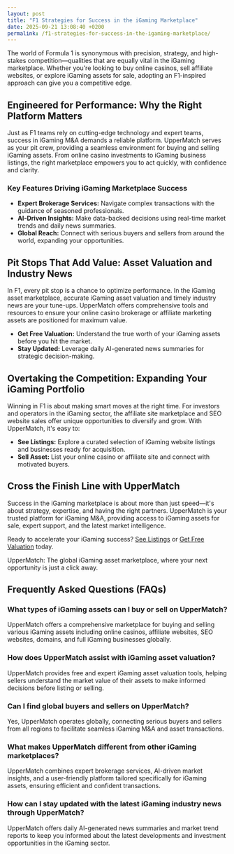 ```yaml
---
layout: post
title: "F1 Strategies for Success in the iGaming Marketplace"
date: 2025-09-21 13:08:40 +0200
permalink: /f1-strategies-for-success-in-the-igaming-marketplace/
---
```

The world of Formula 1 is synonymous with precision, strategy, and high-stakes competition—qualities that are equally vital in the iGaming marketplace. Whether you're looking to buy online casinos, sell affiliate websites, or explore iGaming assets for sale, adopting an F1-inspired approach can give you a competitive edge.

## Engineered for Performance: Why the Right Platform Matters

Just as F1 teams rely on cutting-edge technology and expert teams, success in iGaming M&A demands a reliable platform. UpperMatch serves as your pit crew, providing a seamless environment for buying and selling iGaming assets. From online casino investments to iGaming business listings, the right marketplace empowers you to act quickly, with confidence and clarity.

### Key Features Driving iGaming Marketplace Success

- **Expert Brokerage Services:** Navigate complex transactions with the guidance of seasoned professionals.
- **AI-Driven Insights:** Make data-backed decisions using real-time market trends and daily news summaries.
- **Global Reach:** Connect with serious buyers and sellers from around the world, expanding your opportunities.

## Pit Stops That Add Value: Asset Valuation and Industry News

In F1, every pit stop is a chance to optimize performance. In the iGaming asset marketplace, accurate iGaming asset valuation and timely industry news are your tune-ups. UpperMatch offers comprehensive tools and resources to ensure your online casino brokerage or affiliate marketing assets are positioned for maximum value.

- **Get Free Valuation:** Understand the true worth of your iGaming assets before you hit the market.
- **Stay Updated:** Leverage daily AI-generated news summaries for strategic decision-making.

## Overtaking the Competition: Expanding Your iGaming Portfolio

Winning in F1 is about making smart moves at the right time. For investors and operators in the iGaming sector, the affiliate site marketplace and SEO website sales offer unique opportunities to diversify and grow. With UpperMatch, it's easy to:

- **See Listings:** Explore a curated selection of iGaming website listings and businesses ready for acquisition.
- **Sell Asset:** List your online casino or affiliate site and connect with motivated buyers.

## Cross the Finish Line with UpperMatch

Success in the iGaming marketplace is about more than just speed—it's about strategy, expertise, and having the right partners. UpperMatch is your trusted platform for iGaming M&A, providing access to iGaming assets for sale, expert support, and the latest market intelligence.

Ready to accelerate your iGaming success? [See Listings](https://www.uppermatch.com) or [Get Free Valuation](https://www.uppermatch.com) today.

UpperMatch: The global iGaming asset marketplace, where your next opportunity is just a click away.

## Frequently Asked Questions (FAQs)

### What types of iGaming assets can I buy or sell on UpperMatch?

UpperMatch offers a comprehensive marketplace for buying and selling various iGaming assets including online casinos, affiliate websites, SEO websites, domains, and full iGaming businesses globally.

### How does UpperMatch assist with iGaming asset valuation?

UpperMatch provides free and expert iGaming asset valuation tools, helping sellers understand the market value of their assets to make informed decisions before listing or selling.

### Can I find global buyers and sellers on UpperMatch?

Yes, UpperMatch operates globally, connecting serious buyers and sellers from all regions to facilitate seamless iGaming M&A and asset transactions.

### What makes UpperMatch different from other iGaming marketplaces?

UpperMatch combines expert brokerage services, AI-driven market insights, and a user-friendly platform tailored specifically for iGaming assets, ensuring efficient and confident transactions.

### How can I stay updated with the latest iGaming industry news through UpperMatch?

UpperMatch offers daily AI-generated news summaries and market trend reports to keep you informed about the latest developments and investment opportunities in the iGaming sector.

<script type="application/ld+json">
{
  "@context": "https://schema.org",
  "@type": "BlogPosting",
  "headline": "F1 Strategies for Success in the iGaming Marketplace",
  "description": "Explore how adopting Formula 1 inspired strategies can help you succeed in the iGaming marketplace. Learn about UpperMatch’s expert brokerage services, AI-driven insights, and global platform for buying and selling iGaming assets including online casinos and affiliate websites.",
  "author": {
    "@type": "Person",
    "name": "UpperMatch"
  },
  "publisher": {
    "@type": "Organization",
    "name": "UpperMatch",
    "logo": {
      "@type": "ImageObject",
      "url": "https://www.uppermatch.com/logo.png"
    }
  },
  "datePublished": "2024-06-01",
  "mainEntityOfPage": {
    "@type": "WebPage",
    "@id": "https://www.uppermatch.com/blog/f1-strategies-igaming-marketplace"
  }
}
</script>

<script type="application/ld+json">
{
  "@context": "https://schema.org",
  "@type": "FAQPage",
  "mainEntity": [
    {
      "@type": "Question",
      "name": "What types of iGaming assets can I buy or sell on UpperMatch?",
      "acceptedAnswer": {
        "@type": "Answer",
        "text": "UpperMatch offers a comprehensive marketplace for buying and selling various iGaming assets including online casinos, affiliate websites, SEO websites, domains, and full iGaming businesses globally."
      }
    },
    {
      "@type": "Question",
      "name": "How does UpperMatch assist with iGaming asset valuation?",
      "acceptedAnswer": {
        "@type": "Answer",
        "text": "UpperMatch provides free and expert iGaming asset valuation tools, helping sellers understand the market value of their assets to make informed decisions before listing or selling."
      }
    },
    {
      "@type": "Question",
      "name": "Can I find global buyers and sellers on UpperMatch?",
      "acceptedAnswer": {
        "@type": "Answer",
        "text": "Yes, UpperMatch operates globally, connecting serious buyers and sellers from all regions to facilitate seamless iGaming M&A and asset transactions."
      }
    },
    {
      "@type": "Question",
      "name": "What makes UpperMatch different from other iGaming marketplaces?",
      "acceptedAnswer": {
        "@type": "Answer",
        "text": "UpperMatch combines expert brokerage services, AI-driven market insights, and a user-friendly platform tailored specifically for iGaming assets, ensuring efficient and confident transactions."
      }
    },
    {
      "@type": "Question",
      "name": "How can I stay updated with the latest iGaming industry news through UpperMatch?",
      "acceptedAnswer": {
        "@type": "Answer",
        "text": "UpperMatch offers daily AI-generated news summaries and market trend reports to keep you informed about the latest developments and investment opportunities in the iGaming sector."
      }
    }
  ]
}
</script>